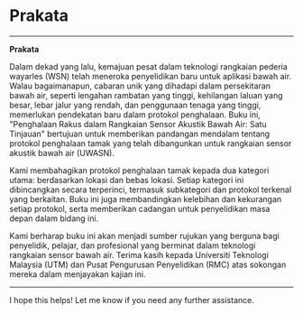 # Prakata


---

**Prakata**

Dalam dekad yang lalu, kemajuan pesat dalam teknologi rangkaian pederia wayarles (WSN) telah meneroka penyelidikan baru untuk aplikasi bawah air. Walau bagaimanapun, cabaran unik yang dihadapi dalam persekitaran bawah air, seperti lengahan rambatan yang tinggi, kehilangan laluan yang besar, lebar jalur yang rendah, dan penggunaan tenaga yang tinggi, memerlukan pendekatan baru dalam protokol penghalaan. Buku ini, "Penghalaan Rakus dalam Rangkaian Sensor Akustik Bawah Air: Satu Tinjauan" bertujuan untuk memberikan pandangan mendalam tentang protokol penghalaan tamak yang telah dibangunkan untuk rangkaian sensor akustik bawah air (UWASN).

Kami membahagikan protokol penghalaan tamak kepada dua kategori utama: berdasarkan lokasi dan bebas lokasi. Setiap kategori ini dibincangkan secara terperinci, termasuk subkategori dan protokol terkenal yang berkaitan. Buku ini juga membandingkan kelebihan dan kekurangan setiap protokol, serta memberikan cadangan untuk penyelidikan masa depan dalam bidang ini.

Kami berharap buku ini akan menjadi sumber rujukan yang berguna bagi penyelidik, pelajar, dan profesional yang berminat dalam teknologi rangkaian sensor bawah air. Terima kasih kepada Universiti Teknologi Malaysia (UTM) dan Pusat Pengurusan Penyelidikan (RMC) atas sokongan mereka dalam menjayakan kajian ini.

---

I hope this helps! Let me know if you need any further assistance.
